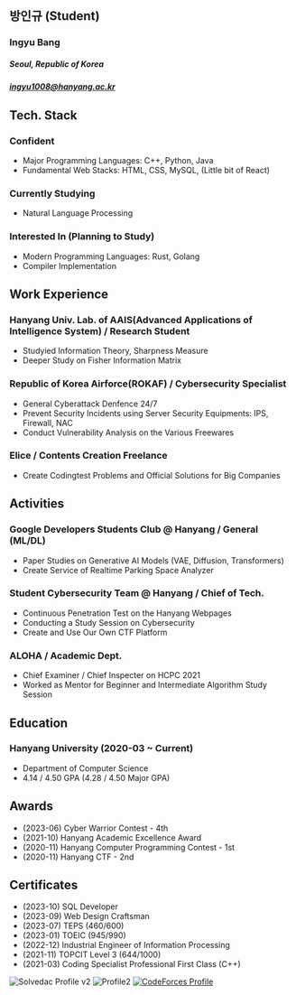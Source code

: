 ## 방인규 (Student)
### Ingyu Bang
##### Seoul, Republic of Korea
##### ingyu1008@hanyang.ac.kr

## Tech. Stack
### Confident
- Major Programming Languages: C++, Python, Java
- Fundamental Web Stacks: HTML, CSS, MySQL, (Little bit of React)
### Currently Studying
- Natural Language Processing
### Interested In (Planning to Study)
- Modern Programming Languages: Rust, Golang
- Compiler Implementation

## Work Experience
### Hanyang Univ. Lab. of AAIS(Advanced Applications of Intelligence System) / Research Student
- Studyied Information Theory, Sharpness Measure
- Deeper Study on Fisher Information Matrix

### Republic of Korea Airforce(ROKAF) / Cybersecurity Specialist
- General Cyberattack Denfence 24/7
- Prevent Security Incidents using Server Security Equipments: IPS, Firewall, NAC
- Conduct Vulnerability Analysis on the Various Freewares

### Elice / Contents Creation Freelance
- Create Codingtest Problems and Official Solutions for Big Companies

## Activities

### Google Developers Students Club @ Hanyang / General (ML/DL)
- Paper Studies on Generative AI Models (VAE, Diffusion, Transformers)
- Create Service of Realtime Parking Space Analyzer

### Student Cybersecurity Team @ Hanyang / Chief of Tech.
- Continuous Penetration Test on the Hanyang Webpages
- Conducting a Study Session on Cybersecurity
- Create and Use Our Own CTF Platform

### ALOHA / Academic Dept.
- Chief Examiner / Chief Inspecter on HCPC 2021
- Worked as Mentor for Beginner and Intermediate Algorithm Study Session

## Education
### Hanyang University (2020-03 ~ Current)
- Department of Computer Science
- 4.14 / 4.50 GPA (4.28 / 4.50 Major GPA)

## Awards
- (2023-06) Cyber Warrior Contest - 4th
- (2021-10) Hanyang Academic Excellence Award
- (2020-11) Hanyang Computer Programming Contest - 1st
- (2020-11) Hanyang CTF - 2nd

## Certificates
- (2023-10) SQL Developer
- (2023-09) Web Design Craftsman
- (2023-07) TEPS (460/600)
- (2023-01) TOEIC (945/990)
- (2022-12) Industrial Engineer of Information Processing
- (2021-11) TOPCIT Level 3 (644/1000)
- (2021-03) Coding Specialist Professional First Class (C++)

<!--
[![Hits](https://hits.seeyoufarm.com/api/count/incr/badge.svg?url=https%3A%2F%2Fgithub.com%2Fingyu1008)](https://github.com/ingyu1008)
[![trophy](https://github-profile-trophy.vercel.app/?username=ingyu1008&row=2&column=3&theme=flat)](https://github.com/ryo-ma/github-profile-trophy)
[![streak](https://github-readme-streak-stats.herokuapp.com/?user=ingyu1008)](https://github.com/ingyu1008) -->
<!-- ![Solvedac Profile](http://mazassumnida.wtf/api/v2/generate_badge?boj=ingyu1008) -->
![Solvedac Profile v2](https://github-readme-solvedac.hyp3rflow.vercel.app/api/?handle=ingyu1008)
![Profile2](https://github-readme-stats.vercel.app/api?username=ingyu1008&show_icons=true&hide_border=true&count_private=true)
[![CodeForces Profile](http://cf.leed.at?id=MatWhyTle)](https://codeforces.com/profile/MatWhyTle)
<!--![Codeforces Graph](https://github.com/ingyu1008/Algorithm-Problem-Solving/blob/master/cfStats.svg)-->
<!--
### Awards / Activities
 - **\[Inscrutable\]** 알고리즘 문제 풀이 관련 유틸 제공 사이트 백엔드 개발
 - UCPC 2020 예선 61위(본선 진출)
 - UCPC 2020 본선 92위
 - UCPC 2021 예선 63위
 - 2020 ICPC 인터넷 예선 65위
 - 2021 ICPC 인터넷 예선 50위(본선 진출)
 - 2021 ICPC Asia Seoul Regional 27위(교내 3위)
 - SKH 2020 Algorithm Contest 8위(Intermediate Division)
 - SKH 2020 Algorithm Marathon 9위
 - HCPC(제7회 한양대학교 프로그래밍 경시대회) 2020 Beginner Division 1위
 - 주간 알로하(한양대학교  교내 동아리 프로그래밍 대회) 1차~4차 출제 및 검수
 - HCPC(제8회 한양대학교 프로그래밍 경시대회) 2021 출제위원장
 - HCPC(제8회 한양대학교 프로그래밍 경시대회) 2021 검수위원장
 - SKH (숭고한 연합 알고리즘 콘테스트) 2022 출제 및 검수
 - 제3회 보라매컵 예선 및 본선(Solved.ac Arena #20) 검수
 - 망0가컵 -Prologue-(Solved.ac Arena #22) 검수
 - 제3회 초콜릿컵(Solved.ac Arena #23) 검수
 - HCTF(제3회 한양대학교 교내 해킹방어대회) 2020 Beginner Session 2위
 - 제 2회 PMCC Beginner Division 1위
 - TOPCIT 수준 3 (644점)
 - Solved.ac 레이팅 2767(Ruby V, 69위, 상위 약 0.09%)
 - Codeforces 탑 레이팅 1825(Expert, 상위 약 8%)
 - 제9회 공군사이버전사경연대회(해킹방어대회) 사이버작전센터장상 (4위)
-->

<!--START_SECTION:waka-->
<!--
![Code Time](http://img.shields.io/badge/Code%20Time-349%20hrs%2049%20mins-blue)

![Profile Views](http://img.shields.io/badge/Profile%20Views-3-blue)

![Lines of code](https://img.shields.io/badge/From%20Hello%20World%20I%27ve%20Written-621%20Thousand%20lines%20of%20code-blue)

**I'm an Early 🐤** 

```text
🌞 Morning    103 commits    ████████████░░░░░░░░░░░░░   49.52% 
🌆 Daytime    46 commits     █████░░░░░░░░░░░░░░░░░░░░   22.12% 
🌃 Evening    39 commits     ████░░░░░░░░░░░░░░░░░░░░░   18.75% 
🌙 Night      20 commits     ██░░░░░░░░░░░░░░░░░░░░░░░   9.62%

```
📅 **I'm Most Productive on Wednesday** 

```text
Monday       34 commits     ████░░░░░░░░░░░░░░░░░░░░░   16.35% 
Tuesday      25 commits     ███░░░░░░░░░░░░░░░░░░░░░░   12.02% 
Wednesday    43 commits     █████░░░░░░░░░░░░░░░░░░░░   20.67% 
Thursday     32 commits     ███░░░░░░░░░░░░░░░░░░░░░░   15.38% 
Friday       20 commits     ██░░░░░░░░░░░░░░░░░░░░░░░   9.62% 
Saturday     26 commits     ███░░░░░░░░░░░░░░░░░░░░░░   12.5% 
Sunday       28 commits     ███░░░░░░░░░░░░░░░░░░░░░░   13.46%

```


📊 **This Week I Spent My Time On** 

```text
⌚︎ Time Zone: Asia/Seoul

💬 Programming Languages: 
No Activity Tracked This Week

🔥 Editors: 
No Activity Tracked This Week

🐱‍💻 Projects: 
No Activity Tracked This Week

💻 Operating System: 
No Activity Tracked This Week

```

**I Mostly Code in C++** 

```text
C++                      6 repos             ██████████░░░░░░░░░░░░░░░   40.0% 
Java                     3 repos             █████░░░░░░░░░░░░░░░░░░░░   20.0% 
HTML                     1 repo              █░░░░░░░░░░░░░░░░░░░░░░░░   6.67% 
Python                   1 repo              █░░░░░░░░░░░░░░░░░░░░░░░░   6.67% 
Hack                     1 repo              █░░░░░░░░░░░░░░░░░░░░░░░░   6.67%

```


 Last Updated on 22/10/2022 18:54:42 UTC
<!--END_SECTION:waka-->
